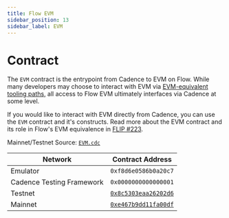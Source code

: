 ```yaml
---
title: Flow EVM
sidebar_position: 13
sidebar_label: EVM
---
```


# Contract

The `EVM` contract is the entrypoint from Cadence to EVM on Flow. While many developers may choose to interact with EVM
via [EVM-equivalent tooling paths](../../evm/using.mdx), all access to Flow EVM ultimately interfaces via Cadence at
some level.

If you would like to interact with EVM directly from Cadence, you can use the `EVM` contract and it's constructs. Read
more about the EVM contract and its role in Flow's EVM equivalence in [FLIP
#223](https://github.com/onflow/flips/blob/main/protocol/20231116-evm-support.md).

Mainnet/Testnet Source: [`EVM.cdc`](https://github.com/onflow/flow-go/blob/master/fvm/evm/stdlib/contract.cdc)

| Network                   | Contract Address                                                           |
| ------------------------- | -------------------------------------------------------------------------- |
| Emulator                  | `0xf8d6e0586b0a20c7`                                                       |
| Cadence Testing Framework | `0x0000000000000001`                                                       |
| Testnet                   | [`0x8c5303eaa26202d6`](https://contractbrowser.com/A.8c5303eaa26202d6.EVM) |
| Mainnet                   | [`0xe467b9dd11fa00df`](https://contractbrowser.com/A.e467b9dd11fa00df.EVM) |

